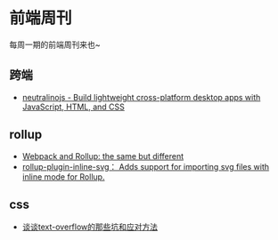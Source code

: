 # 前端周刊
每周一期的前端周刊来也~

## 跨端

* [neutralinojs - Build lightweight cross-platform desktop apps with JavaScript, HTML, and CSS](https://neutralino.js.org/)


## rollup

* [Webpack and Rollup: the same but different](https://medium.com/webpack/webpack-and-rollup-the-same-but-different-a41ad427058c)
* [rollup-plugin-inline-svg： Adds support for importing svg files with inline mode for Rollup.](https://github.com/sionzee/rollup-plugin-inline-svg#readme)

## css
* [谈谈text-overflow的那些坑和应对方法](https://segmentfault.com/a/1190000016089746)
